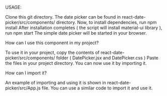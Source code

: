 USAGE:

Clone this git directory.
The date picker can be found in react-date-picker/src/components/ directory.
Now, to install dependencies, run npm install
After installation completes ( the script will install material-ui library ), run npm start
The simple date picker will be started in your browser.

How can I use this component in my project?

To use it in your project, copy the contents of react-date-picker/src/components/ folder ( DatePicker.jsx and DatePicker.css )
Paste the files in your project directory.
You can now use it by importing it.

How can I import it?

An example of importing and using it is shown in react-date-picker/src/App.js file. You can use a similar code to import it and use it.
